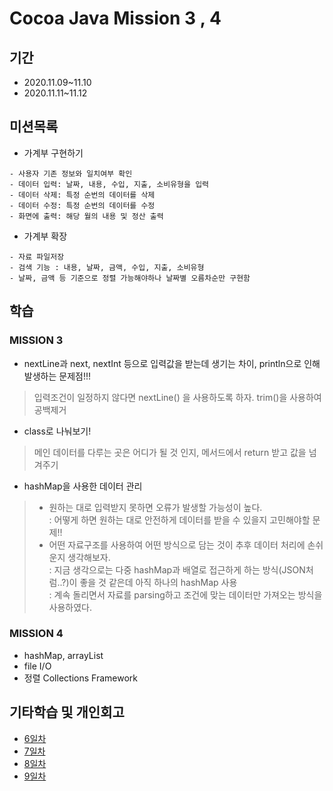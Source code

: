 # Cocoa Java Mission 3 , 4

## 기간
- 2020.11.09~11.10
- 2020.11.11~11.12

## 미션목록
- 가계부 구현하기
```
- 사용자 기존 정보와 일치여부 확인
- 데이터 입력: 날짜, 내용, 수입, 지출, 소비유형을 입력
- 데이터 삭제: 특정 순번의 데이터를 삭제
- 데이터 수정: 특정 순번의 데이터를 수정
- 화면에 출력: 해당 월의 내용 및 정산 출력
```
- 가계부 확장
```
- 자료 파일저장
- 검색 기능 : 내용, 날짜, 금액, 수입, 지출, 소비유형
- 날짜, 금액 등 기준으로 정렬 가능해야하나 날짜별 오름차순만 구현함
```

## 학습

### MISSION 3
- nextLine과 next, nextInt 등으로 입력값을 받는데 생기는 차이, println으로 인해 발생하는 문제점!!!
> 입력조건이 일정하지 않다면 nextLine() 을 사용하도록 하자.
> trim()을 사용하여 공백제거
- class로 나눠보기! 
> 메인 데이터를 다루는 곳은 어디가 될 것 인지, 메서드에서 return 받고 값을 넘겨주기
- hashMap을 사용한 데이터 관리
> - 원하는 대로 입력받지 못하면 오류가 발생할 가능성이 높다.     
> : 어떻게 하면 원하는 대로 안전하게 데이터를 받을 수 있을지 고민해야할 문제!!
> - 어떤 자료구조를 사용하여 어떤 방식으로 담는 것이 추후 데이터 처리에 손쉬운지 생각해보자.     
> : 지금 생각으로는 다중 hashMap과 배열로 접근하게 하는 방식(JSON처럼..?)이 좋을 것 같은데 아직 하나의 hashMap 사용   
> : 계속 돌리면서 자료를 parsing하고 조건에 맞는 데이터만 가져오는 방식을 사용하였다.

### MISSION 4

- hashMap, arrayList
- file I/O
- 정렬 Collections Framework



## 기타학습 및 개인회고
- [6일차](https://www.notion.so/6-b14b745c8f3448a49d4168b88a6a0a6c)
- [7일차](https://www.notion.so/7-c922612244514d91b7f25b30c5721dd4)
- [8일차](https://www.notion.so/8-2172c95506d04f02be62ee63e536ebb6)
- [9일차](https://www.notion.so/9-a0103c7e750c4489bb15c620e4ee8a74)